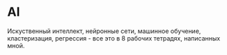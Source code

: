 # AI
Искуственный интеллект, нейронные сети, машинное обучение, кластеризация, регрессия - все это в 8 рабочих тетрадях, написанных мной.
